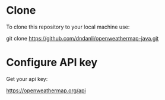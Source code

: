 # Clone
To clone this repository to your local machine use:

git clone https://github.com/dndanli/openweathermap-java.git

# Configure API key
Get your api key:

https://openweathermap.org/api
